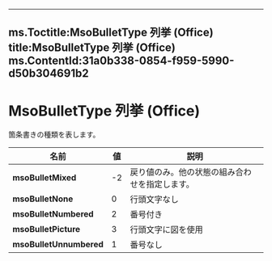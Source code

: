 

---
ms.Toctitle:MsoBulletType 列挙 (Office)
title:MsoBulletType 列挙 (Office)
ms.ContentId:31a0b338-0854-f959-5990-d50b304691b2
---
# MsoBulletType 列挙 (Office)




箇条書きの種類を表します。

|**名前**|**値**|**説明**|
|---|---|---|
|**msoBulletMixed**|-2|戻り値のみ。他の状態の組み合わせを指定します。|
|**msoBulletNone**|0|行頭文字なし|
|**msoBulletNumbered**|2|番号付き|
|**msoBulletPicture**|3|行頭文字に図を使用|
|**msoBulletUnnumbered**|1|番号なし|




